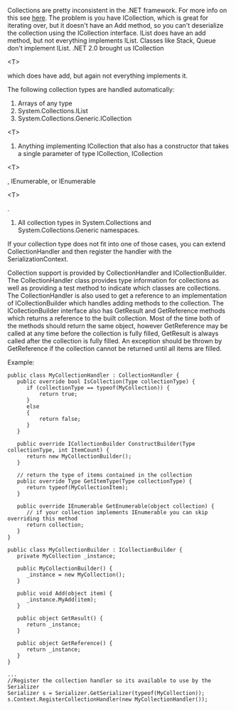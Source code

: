Collections are pretty inconsistent in the .NET framework.  For more info on this see [here](http://blogs.msdn.com/madst/archive/2006/10/10/What-is-a-collection_3F00_.aspx).
The problem is you have ICollection, which is great for iterating over, but it doesn't have an Add method, so you can't deserialize the collection using the ICollection interface.  IList does have an add method, but not everything implements IList.  Classes like Stack, Queue don't implement IList.  .NET 2.0 brought us ICollection

&lt;T&gt;

 which does have add, but again not everything implements it.

The following collection types are handled automatically:
  1. Arrays of any type
  1. System.Collections.IList
  1. System.Collections.Generic.ICollection

&lt;T&gt;


  1. Anything implementing ICollection that also has a constructor that takes a single parameter of type ICollection, ICollection

&lt;T&gt;

, IEnumerable, or IEnumerable

&lt;T&gt;

.
  1. All collection types in System.Collections and System.Collections.Generic namespaces.

If your collection type does not fit into one of those cases, you can extend CollectionHandler and then register the handler with the SerializationContext.


Collection support is provided by CollectionHandler and ICollectionBuilder.
The CollectionHandler class provides type information for collections as well as providing a test method to indicate which classes are collections.  The CollectionHandler is also used to get a reference to an implementation of ICollectionBuilder which handles adding methods to the collection. The ICollectionBuilder interface also has GetResult and GetReference methods which returns a reference to the built collection.  Most of the time both of the methods should return the same object, however GetReference may be called at any time before the collection is fully filled, GetResult is always called after the collection is fully filled.  An exception should be thrown by GetReference if the collection cannot be returned until all items are filled.


Example:
```
public class MyCollectionHandler : CollectionHandler {
   public override bool IsCollection(Type collectionType) {
      if (collectionType == typeof(MyCollection)) {
          return true;
      }
      else 
      {
          return false;
      }
   }
   
   public override ICollectionBuilder ConstructBuilder(Type collectionType, int ItemCount) {
      return new MyCollectionBuilder();
   }

   // return the type of items contained in the collection
   public override Type GetItemType(Type collectionType) {
      return typeof(MyCollectionItem);
   }

   public override IEnumerable GetEnumerable(object collection) {
      // if your collection implements IEnumerable you can skip overriding this method
      return collection;
   }
}

public class MyCollectionBuilder : ICollectionBuilder {
   private MyCollection _instance;

   public MyCollectionBuilder() {
      _instance = new MyCollection();
   }

   public void Add(object item) {
      _instance.MyAdd(item);
   }

   public object GetResult() {
      return _instance;
   }

   public object GetReference() {
      return _instance;
   }
}

...
//Register the collection handler so its available to use by the Serializer
Serializer s = Serializer.GetSerializer(typeof(MyCollection));
s.Context.RegisterCollectionHandler(new MyCollectionHandler());

```